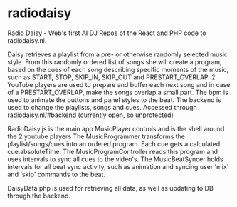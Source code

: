 # radiodaisy
Radio Daisy - Web's first AI DJ
Repos of the React and PHP code to radiodaisy.nl.

Daisy retrieves a playlist from a pre- or otherwise randomly selected music style. From this randomly ordered list of songs she will create a program, based on  the cues of each song describing specific moments of the music, such as START, STOP, SKIP_IN, SKIP_OUT and PRESTART_OVERLAP. 
2 YouTube players are used to prepare and buffer each next song and in case of a PRESTART_OVERLAP, make the songs overlap a small part.
The bpm is used to animate the buttons and panel styles to the beat.
The backend is used to change the playlists, songs and cues. Accessed through radiodaisy.nl/#backend (currently open, so unprotected)

RadioDaisy.js is the main app
MusicPlayer controls and is the shell around the 2 youtube players
The MusicProgrammer transforms the playlist/songs/cues into an ordered program. Each cue gets a calculated cue.absoluteTime.
The MusicProgramController reads this program and uses intervals to sync all cues to the video's.
The MusicBeatSyncer holds intervals for all beat sync activity, such as animation and syncing user 'mix' and 'skip' commands to the beat.

DaisyData.php is used for retrieving all data, as well as updating to DB through the backend.
